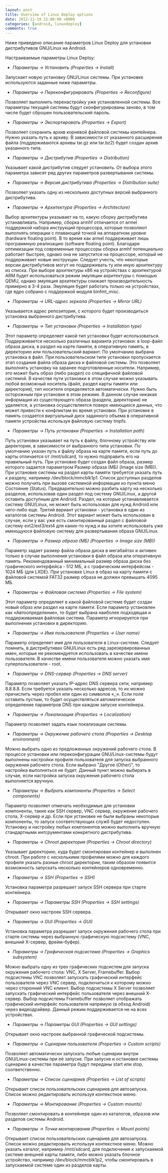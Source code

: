 ```yaml
---
layout: post
title: Overview of Linux Deploy options
date: 2012-11-19 12:00:00 +0000
categories: [android, linuxdeploy]
comments: true
---
```


Ниже приведено описание параметров Linux Deploy для установки дистрибутивов GNU/Linux на Android.

<!--more-->

Настраиваемые параметры Linux Deploy:

* *Параметры -> Установить (Properties -> Install)*

Запускает новую установку GNU/Linux системы. При установке используются заданные ниже параметры.

* *Параметры -> Переконфигурировать (Properties -> Reconfigure)*

Позволяет выполнить перенастройку уже установленной системы. Все параметры текущей системы будут сконфигурированы заново, в том числе будет сброшен пользовательский пароль.

* *Параметры -> Экспортировать (Properties -> Export)*

Позволяет сохранить архив корневой файловой системы контейнера. Нужно указать путь к архиву. В зависимости от указанного расширения файла (поддерживаются архивы tar.gz или tar.bz2) будет создан архив указанного типа.

* *Параметры -> Дистрибутив (Properties -> Distribution)*

Указывает какой дистрибутив следует установить. От выбора этого параметра зависят ряд других параметров развертывания системы.

* *Параметры -> Версия дистрибутива (Properties -> Distribution suite)*

Позволяет указать одну из нескольких доступных версий выбранного дистрибутива.

* *Параметры -> Архитектура (Properties -> Architecture)*

Выбор архитектуры указывает на то, какую сборку дистрибутива устанавливать. Например, сборка armhf отличается от armel поддержкой набора инструкций процессора, которые позволяют выполнять операции с плавающей точкой на аппаратном уровне (hardware floating point). В то время как armel поддерживает лишь программную реализацию (software floating point). Благодаря оптимизации под современные процессоры сборка armhf потенциально работает быстрее, однако она не запустится на процессоре, который не поддерживает новые инструкции. Следует учесть, что некоторые версии дистрибутивов могут не поддерживать ту или иную архитектуру из списка. При выборе архитектуры x86 на устройствах с архитектурой ARM будет использоваться режим эмуляции ахритектуры с помощью QEMU, однако эмуляция архитектуры снижает производительность примерно в 3-4 раза. Эмуляция будет работать только на устройствах, где ядро собрано с поддержкой модуля binfmt_misc.

* *Параметры -> URL-адрес зеркала (Properties -> Mirror URL)*

Указывается адрес репозитория, с которого будет производиться установка выбранного дистрибутива.

* *Параметры -> Тип установки (Properties -> Installation type)*

Этот параметр определяет какой тип установки будет использоваться. Поддерживается несколько различных варианта установки: в loop-файл образа диска, в раздел на карте памяти, в оперативную память, в директорию или пользовательский вариант. По умолчанию выбрана установка в файл. При пользовательском типе установки пропускается этап создания файла образа диска и файловой системы. Это позволяет выполнять установку на заранее подготовленные носители. Например, это может быть образ (либо раздел) со специфичной файловой системой. В качестве пути установки в этом случае можно указывать любой возможный носитель (файл, раздел карты памяти или директория), тип носителя определяется автоматически. Нужно быть осторожным при установке в этом режиме. В данном случае никакая информация из существующего образа (раздела, директории) не удаляется, а установка осуществляется поверх имеющихся данных, что может привести к конфликтам во время установки. При установке в память создается виртуальный диск заданного объема в оперативной памяти устройства используя файловую систему tmpfs.

* *Параметры -> Путь установки (Properties -> Installation path)*

Путь установки указывает на путь к файлу, блочному устройству или директории, в зависимости от выбранного типа установки. По умолчанию указан путь к файлу образа на карте памяти, если путь до карты отличается от /mnt/sdcard, то нужно подправить его на правильный путь. При установке будет создан файл образа, размер которого задается параметром Размер образа (МБ) (Image size (MB)). При установке системы на раздел карты памяти требуется указать путь к разделу, например /dev/block/mmcblk1p1. Список доступных разделов можно получить при вызове системной информации из пункта меню Состояние (Status). Предварительно можно разбить карту на несколько разделов, использовав один раздел под систему GNU/Linux, а другой оставить доступным для Android. Раздел, на которые устанавливается систему GNU/Linux, не может быть использован для нужд Android или чего-либо еще. Третий вариант установки - установка в один из каталогов системы Android. Этот вариант может быть использован в случае, если у вас уже есть смонтированный раздел с файловой систему ext2/ext3/ext4 для каких-то нужд и вы хотите использовать уже имеющуюся файловую систему для развертывания образа GNU/Linux.

* *Параметры -> Размер образа (МБ) (Properties -> Image size (MB))*

Параметр задает размер файла образа диска в мегабайтах и активен только в случае выполнения установки в файл образа или оперативную память. Рекомендованный минимальный размер образа диска без графического интерфейса - 512 МБ, а с графическим интерфейсом - 1024 МБ (для LXDE). При установке Linux в образ на карту памяти с файловой системой FAT32 размер образа не должен превышать 4095 МБ.

* *Параметры -> Файловая система (Properties -> File system)*

Этот параметр определяет в какой файловой системе будет создан новый образ или раздел на карте памяти. Если параметр установлен как «Автоопределение», то будет выбрана наиболее подходящая и поддерживаемая файловая система. Параметр игнорируется при выполнении установки в директорию.

* *Параметры -> Имя пользователя (Properties -> User name)*

Параметр определяет имя для пользователя в Linux-системе. Следует помнить, в дистрибутивах GNU/Linux есть ряд зарезервированных имен, которые не рекомендуется использовать в качестве имени пользователя. В качестве имени пользователя можно указать имя суперпользователя - root.

* *Параметры -> DNS-сервер (Properties -> DNS server)*

Параметр позволяет указать IP-адрес DNS сервера сети, например 8.8.8.8. Если требуется указать несколько адресов, то их можно причислить через пробел или один из символов «,;». Если поле оставить пустым, то будет осуществляться автоматическое определение параметров DNS при каждом запуске контейнера.

* *Параметры -> Локализация (Properties -> Localization)*

Параметр позволяет задать язык локализации системы.

* *Параметры -> Окружение рабочего стола (Properties -> Desktop environment)*

Можно выбрать одно из предложенных окружений рабочего стола. В процессе установки или переконфигурации GNU/Linux-системы будут выполнены настройки профиля пользователя для запуска выбранного окружения рабочего стола. Если выбрано "Другое (Other)", то настройка выполняться не будет. Данный пункт можно выбирать в случае, если настройка запуска окружения рабочего стола выполняется вручную.

* *Параметры -> Выбрать компоненты (Properties -> Select components)*

Параметр позволяет отмечать необходимые для установки компоненты, такие как SSH сервер, VNC сервер, окружение рабочего стола, X-сервер и др. Если при установке не были выбраны некоторые компоненты, то запуск соответствующих служб будет недоступен. Установку и настройку любых компонентов можно выполнить вручную стандартными интсрументами конкретного дистрибутива.

* *Параметры -> Chroot директория (Properties -> Chroot directory)*

Указывает директорию, куда будет смонтирован контейнер и выполнен chroot. При работе с несколькими профилями можно для каждого профиля указать разные chroot директории, таким образом появится возможность запускать несколько контейнеров одновременно.

* *Параметры -> SSH (Properties -> SSH)*

Установка параметра разрешает запуск SSH сервера при старте контейнера.

* *Параметры -> Параметры SSH (Properties -> SSH settings)*

Открывает окно настроек SSH сервера.

* *Параметры -> GUI (Properties -> GUI)*

Установка параметра разрешает запуск окружения рабочего стола при старте системы через выбранную графическую подсистему (VNC, внешний X-сервер, фрейм-буфер).

* *Параметры -> Графическая подсистема (Properties -> Graphics subsystem)*

Можно выбрать одну из трех графических подсистем для запуска окружения рабочего стола: VNC, X Server, Framebuffer. Выбор подсистемы VNC позволяет запускать графический интерфейс пользователя через VNC сервер, подключиться к которому можно через сторонний VNC клиент. Выбор подсистемы X Server позволяет запускать графический интерфейс пользователя через внешний X-сервер. Выбор подсистемы Framebuffer позволяет отображать графический интерфейс пользователя напрямую (в обход Android) через видеодрайвер. Данный режим поддерживается не на всех устройствах.

* *Параметры -> Параметры GUI (Properties -> GUI settings)*

Открывает окно настроек выбранной графической подсистемы.

* *Параметры -> Сценарии пользователя (Properties -> Custom scripts)*

Позволяет автоматически запускать любые сценарии внутри GNU/Linux-системы при её запуске. При запуске и остановке системы сценарию в качестве параметра будут переданы start или stop, соответственно.

* *Параметры -> Список сценариев (Properties -> List of scripts)*

Открывает список пользовательских сценариев для автозапуска. Список можно редактировать используя контекстное меню.

* *Параметры -> Монтирование (Properties -> Custom mounts)*

Позволяет смонтировать в контейнере один из каталогов, образов или разделов системы Android.

* *Параметры -> Точки монтирования (Properties -> Mount points)*

Открывает список пользовательских сценариев для автозапуска. Список можно редактировать используя контекстное меню. Можно указать каталог, например /mnt/sdcard, для подключения к запускаемой системе внешней карты памяти, либо можно указать блочное устройство, например /dev/block/mmcblk1p2, чтобы смонтировать в запускаемой системе один из разделов карты.
